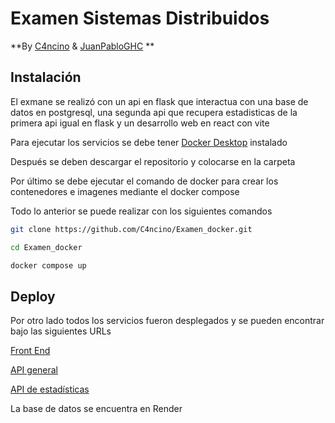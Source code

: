 # Examen Sistemas Distribuidos
**By [C4ncino](https://github.com/C4ncino) & [JuanPabloGHC](https://github.com/JuanPabloGHC) **

## Instalación 

El exmane se realizó con un api en flask que interactua con una base de datos en postgresql, una segunda api que recupera estadisticas de la primera api igual en flask y un desarrollo web en react con vite

Para ejecutar los servicios se debe tener [Docker Desktop](https://www.docker.com/products/docker-desktop/) instalado

Después se deben descargar el repositorio y colocarse en la carpeta

Por último se debe ejecutar el comando de docker para crear los contenedores e imagenes mediante el docker compose

Todo lo anterior se puede realizar con los siguientes comandos

```bash
git clone https://github.com/C4ncino/Examen_docker.git

cd Examen_docker

docker compose up
```

## Deploy

Por otro lado todos los servicios fueron desplegados y se pueden encontrar bajo las siguientes URLs

[Front End](https://examen-docker.vercel.app/)

[API general](https://examen-docker-api.onrender.com/)

[API de estadísticas](https://examen-docker-stats.onrender.com)

La base de datos se encuentra en Render
